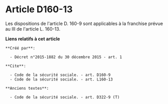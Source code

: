 # Article D160-13

Les dispositions de l'article D. 160-9 sont applicables à la franchise prévue au III de l'article L. 160-13.

**Liens relatifs à cet article**

	**Créé par**:

	  - Décret n°2015-1882 du 30 décembre 2015 - art. 1

	**Cite**:

	  - Code de la sécurité sociale. - art. D160-9
	  - Code de la sécurité sociale. - art. L160-13

	**Anciens textes**:

	  - Code de la sécurité sociale. - art. D322-9 (T)
